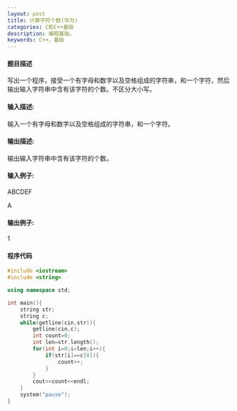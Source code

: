 ```yaml
---
layout: post
title: 计算字符个数(华为)
categories: C和C++基础
description: 编程基础。
keywords: C++，基础
---
```


#### 题目描述

写出一个程序，接受一个有字母和数字以及空格组成的字符串，和一个字符，然后输出输入字符串中含有该字符的个数。不区分大小写。

#### 输入描述:

输入一个有字母和数字以及空格组成的字符串，和一个字符。

#### 输出描述:

输出输入字符串中含有该字符的个数。

#### 输入例子:

ABCDEF

A

#### 输出例子:

1

#### 程序代码

```cpp
#include <iostream>
#include <string>

using namespace std;

int main(){
	string str;
	string c;
	while(getline(cin,str)){
		getline(cin,c);
		int count=0;
		int len=str.length();
		for(int i=0;i<len;i++){
			if(str[i]==c[0]){
				count++;
			}
		}
		cout<<count<<endl;
	}
	system("pause");
}
```